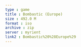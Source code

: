 ```yaml
---
type : game
title : Bombastic (Europe)
size : 492.0 M
format : iso
archive : zip
server : myrient
link2 : Bombastic%20%28Europe%29
---
```

